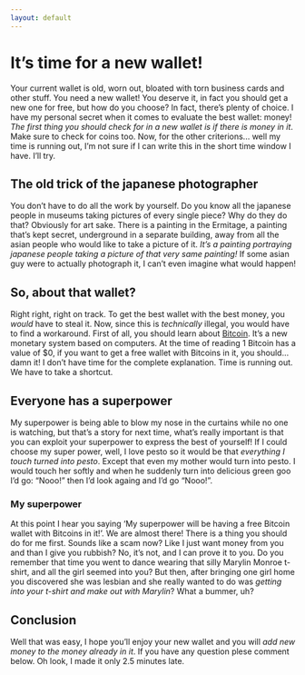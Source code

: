 ```yaml
---
layout: default
---
```


# It’s time for a new wallet! #

Your current wallet is old, worn out, bloated with torn business cards and other stuff.  You need a new wallet! You deserve it, in fact you should get a new one for free, but how do you choose?  In fact, there’s plenty of choice.  I have my personal secret when it comes to evaluate the best wallet: money!  _The first thing you should check for in a new wallet is if there is money in it_.  Make sure to check for coins too.  Now, for the other criterions... well my time is running out, I’m not sure if I can write this in the short time window I have.  I’ll try.

## The old trick of the japanese photographer ##

You don’t have to do all the work by yourself.  Do you know all the japanese people in museums taking pictures of every single piece?  Why do they do that?  Obviously for art sake.  There is a painting in the Ermitage, a painting that’s kept secret, underground in a separate building, away from all the asian people who would like to take a picture of it.  _It’s a painting portraying japanese people taking a picture of that very same painting!_  If some asian guy were to actually photograph it, I can’t even imagine what would happen!

## So, about that wallet? ##

Right right, right on track.  To get the best wallet with the best money, you *would* have to steal it.  Now, since this is *technically* illegal, you would have to find a workaround.  First of all, you should learn about [Bitcoin](http://bitcoin.org).  It’s a new monetary system based on computers. At the time of reading 1 Bitcoin has a value of $<span id="btc-price">0</span>, if you want to get a free wallet with Bitcoins in it, you should... damn it! I don’t have time for the complete explanation.  Time is running out.  We have to take a shortcut.

## Everyone has a superpower ##

My superpower is being able to blow my nose in the curtains while no one is watching, but that’s a story for next time, what’s really important is that you can exploit your superpower to express the best of yourself!  If I could choose my super power, well, I love pesto so it  would be that _everything I touch turned into pesto_.  Except that even my mother would turn into pesto.  I would touch her softly and when he suddenly turn into delicious green goo I’d go: “Nooo!” then I’d look againg and I’d go “Nooo!”.

### My superpower ###

At this point I hear you saying ‘My superpower will be having a free Bitcoin wallet with Bitcoins in it!’.  We are almost there!  There is a thing you should do for me first.  Sounds like a scam now? Like I just want money from you and than I give you rubbish?  No, it’s not, and I can prove it to you.  Do you remember that time you went to dance  wearing that silly Marylin Monroe t-shirt, and all the girl seemed into you? But then, after bringing one girl home you discovered she was lesbian and she really wanted to do was _getting into your t-shirt and make out with Marylin_? What a bummer, uh?

## Conclusion ##

Well that was easy, I hope you’ll enjoy your new wallet and you will _add new money to the money already in it_. If you have any question plese comment below. Oh look, I made it only 2.5 minutes late.

[comment]: <> (Script to display bitcoin price current)
<script src="//code.jquery.com/jquery-1.11.0.min.js"></script>
<script>
jQuery(document).ready(function($) {
$.getJSON("https://api.bitcoinaverage.com/ticker/global/USD/", function(data) {
$("#btc-price").text(data['24h_avg']);
});
});
</script>
[comment]: <> (End of bitcon script)
